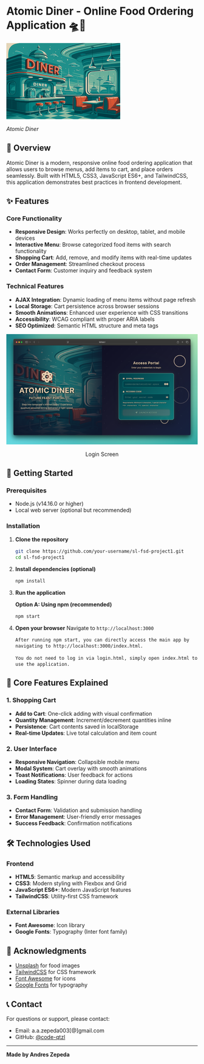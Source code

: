 # Atomic Diner - Online Food Ordering Application 🛸🍔

<div align="left">
  <img src="src/images/AtomicDiner.png" alt="Atomic Diner" width="300"/>
  <p><em>Atomic Diner</em></p>
</div>

## 🍔 Overview

Atomic Diner is a modern, responsive online food ordering application that allows users to browse menus, add items to cart, and place orders seamlessly. Built with HTML5, CSS3, JavaScript ES6+, and TailwindCSS, this application demonstrates best practices in frontend development.

## ✨ Features

### Core Functionality

-   **Responsive Design**: Works perfectly on desktop, tablet, and mobile devices
-   **Interactive Menu**: Browse categorized food items with search functionality
-   **Shopping Cart**: Add, remove, and modify items with real-time updates
-   **Order Management**: Streamlined checkout process
-   **Contact Form**: Customer inquiry and feedback system

### Technical Features

-   **AJAX Integration**: Dynamic loading of menu items without page refresh
-   **Local Storage**: Cart persistence across browser sessions
-   **Smooth Animations**: Enhanced user experience with CSS transitions
-   **Accessibility**: WCAG compliant with proper ARIA labels
-   **SEO Optimized**: Semantic HTML structure and meta tags

<div align="center">
  <img src="src/images/screenshot.png" alt="login" width="600"/>
  <p>Login Screen</p>
</div>

## 🚀 Getting Started

### Prerequisites

-   Node.js (v14.16.0 or higher)
-   Local web server (optional but recommended)

### Installation

1. **Clone the repository**

    ```bash
    git clone https://github.com/your-username/sl-fsd-project1.git
    cd sl-fsd-project1
    ```

2. **Install dependencies (optional)**

    ```bash
    npm install
    ```

3. **Run the application**

    **Option A: Using npm (recommended)**

    ```bash
    npm start
    ```

4. **Open your browser**
   Navigate to `http://localhost:3000`

    ```
    After running npm start, you can directly access the main app by navigating to http://localhost:3000/index.html.

    You do not need to log in via login.html, simply open index.html to use the application.
    ```

## 🎯 Core Features Explained

### 1. Shopping Cart

-   **Add to Cart**: One-click adding with visual confirmation
-   **Quantity Management**: Increment/decrement quantities inline
-   **Persistence**: Cart contents saved in localStorage
-   **Real-time Updates**: Live total calculation and item count

### 2. User Interface

-   **Responsive Navigation**: Collapsible mobile menu
-   **Modal System**: Cart overlay with smooth animations
-   **Toast Notifications**: User feedback for actions
-   **Loading States**: Spinner during data loading

### 3. Form Handling

-   **Contact Form**: Validation and submission handling
-   **Error Management**: User-friendly error messages
-   **Success Feedback**: Confirmation notifications

## 🛠️ Technologies Used

### Frontend

-   **HTML5**: Semantic markup and accessibility
-   **CSS3**: Modern styling with Flexbox and Grid
-   **JavaScript ES6+**: Modern JavaScript features
-   **TailwindCSS**: Utility-first CSS framework

### External Libraries

-   **Font Awesome**: Icon library
-   **Google Fonts**: Typography (Inter font family)

## 🙏 Acknowledgments

-   [Unsplash](https://unsplash.com) for food images
-   [TailwindCSS](https://tailwindcss.com) for CSS framework
-   [Font Awesome](https://fontawesome.com) for icons
-   [Google Fonts](https://fonts.google.com) for typography

## 📞 Contact

For questions or support, please contact:

-   Email: a.a.zepeda003[@]gmail.com
-   GitHub: [@code-qtzl](https://github.com/code-qtzl)

---

**Made by Andres Zepeda**
